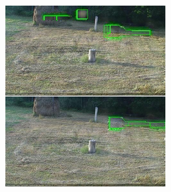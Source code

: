 ![20200805-190534-191535](in2/20200805/20200805-190534-191535_0_.jpg)
![20200805-191541-192543](in2/20200805/20200805-191541-192543_0_.jpg)
